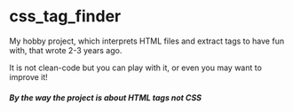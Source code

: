 # css_tag_finder
My hobby project, which interprets HTML files and extract tags to have fun with, that wrote 2-3 years ago. 

It is not clean-code but you can play with it, or even you may want to improve it!

<h5>By the way the project is about HTML tags not CSS</h5>
